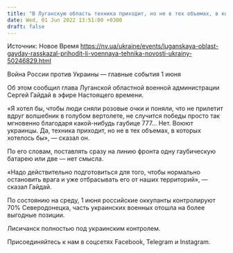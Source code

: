```yaml
---
title: "В Луганскую область техника приходит, но не в тех объемах, в которых хотелось бы — ОВА"
date: Wed, 01 Jun 2022 13:51:00 +0300
draft: false
---
```

Источник: Новое Время https://nv.ua/ukraine/events/luganskaya-oblast-gayday-rasskazal-prihodit-li-voennaya-tehnika-novosti-ukrainy-50246829.html


Война России против Украины — главные события 1 июня

Об этом сообщил глава Луганской областной военной администрации Сергей Гайдай в эфире Настоящего времени.

«Я хотел бы, чтобы люди сняли розовые очки и поняли, что не прилетит вдруг волшебник в голубом вертолете, не случится победы просто так мгновенно благодаря какой-нибудь гаубице 777… Нет. Воюют украинцы. Да, техника приходит, но не в тех объемах, в которых хотелось бы», — сказал он.

По его словам, поставлять сразу на линию фронта одну гаубическую батарею или две — нет смысла.

«Надо действительно подготовиться для того, чтобы нормально остановить врага и уже отбрасывать его от наших территорий», — сказал Гайдай.

 По состоянию на среду, 1 июня российские оккупанты контролируют 70% Северодонецка, часть украинских военных отошла на более выгодные позиции.

Лисичанск полностью под украинским контролем.

Присоединяйтесь к нам в соцсетях Facebook, Telegram и Instagram.
